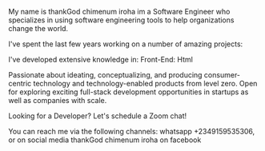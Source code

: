 My name is thankGod chimenum iroha im a Software Engineer who specializes in using software engineering tools to help organizations change the world.

I've spent the last few years working on a number of amazing projects:

I've developed extensive knowledge in: Front-End: Html

Passionate about ideating, conceptualizing, and producing consumer-centric technology and technology-enabled products from level zero. Open for exploring exciting full-stack development opportunities in startups as well as companies with scale.

Looking for a Developer? Let's schedule a Zoom chat!

You can reach me via the following channels:
whatsapp +2349159535306, or on social media thankGod chimenum iroha on facebook
